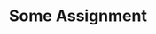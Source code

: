 ---
layout: subpage
type: assignment-home
level: 3
title: "Some Assignment"
assignment: "Assignment 6"
sortorder: 1.0
deck: "Some assignment"
brightspace: "https://brightspace.algonquincollege.com/d2l/home"
formsum: formative
---